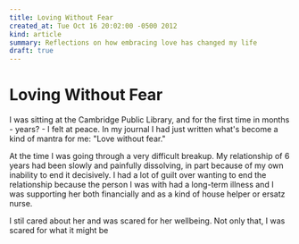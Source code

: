 ```yaml
---
title: Loving Without Fear
created_at: Tue Oct 16 20:02:00 -0500 2012
kind: article
summary: Reflections on how embracing love has changed my life
draft: true
---
```


# Loving Without Fear

I was sitting at the Cambridge Public Library, and for the first time
in months - years? - I felt at peace. In my journal I had just written
what's become a kind of mantra for me: "Love without fear."

At the time I was going through a very difficult breakup. My
relationship of 6 years had been slowly and painfully dissolving, in
part because of my own inability to end it decisively. I had a lot of
guilt over wanting to end the relationship because the person I was
with had a long-term illness and I was supporting her both financially
and as a kind of house helper or ersatz nurse.

I stil cared about her and was scared for her wellbeing. Not only
that, I was scared for what it might be 
